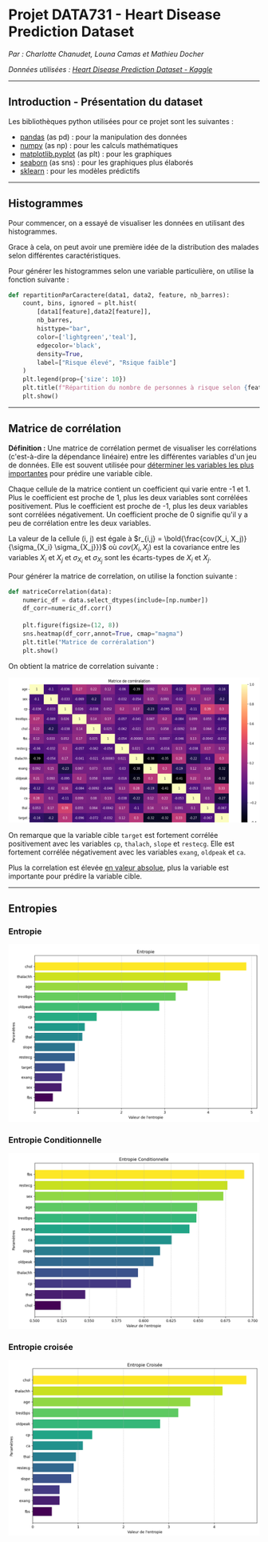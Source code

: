 # **Projet DATA731 - Heart Disease Prediction Dataset**

*Par : Charlotte Chanudet, Louna Camas et Mathieu Docher*

*Données utilisées : [Heart Disease Prediction Dataset - Kaggle](https://www.kaggle.com/datasets/mfarhaannazirkhan/heart-dataset)* 

---

## Introduction - Présentation du dataset



Les bibliothèques python utilisées pour ce projet sont les suivantes : 
- <u>pandas</u> (as pd) : pour la manipulation des données
- <u>numpy</u> (as np) : pour les calculs mathématiques
- <u>matplotlib.pyplot</u> (as plt) : pour les graphiques
- <u>seaborn</u> (as sns) : pour les graphiques plus élaborés
- <u>sklearn</u> : pour les modèles prédictifs 

---

## Histogrammes 

Pour commencer, on a essayé de visualiser les données en utilisant des histogrammes. 

Grace à cela, on peut avoir une première idée de la distribution des malades selon différentes caractéristiques.

Pour générer les histogrammes selon une variable particulière, on utilise la fonction suivante : 

```python
def repartitionParCaractere(data1, data2, feature, nb_barres):
    count, bins, ignored = plt.hist(
        [data1[feature],data2[feature]],
        nb_barres,
        histtype="bar", 
        color=['lightgreen','teal'],
        edgecolor='black', 
        density=True, 
        label=["Risque élevé", "Rsique faible"]
    )
    plt.legend(prop={'size': 10})
    plt.title(f"Répartition du nombre de personnes à risque selon {feature}")
    plt.show()
```



---

## Matrice de corrélation

**Définition :**
Une matrice de corrélation permet de visualiser les corrélations (c'est-à-dire la dépendance linéaire) entre les différentes variables d'un jeu de données. Elle est souvent utilisée pour <u>déterminer les variables les plus importantes</u> pour prédire une variable cible. 

Chaque cellule de la matrice contient un coefficient qui varie entre -1 et 1. Plus le coefficient est proche de 1, plus les deux variables sont corrélées positivement. Plus le coefficient est proche de -1, plus les deux variables sont corrélées négativement. Un coefficient proche de 0 signifie qu'il y a peu de corrélation entre les deux variables.

La valeur de la cellule (i, j) est égale à $r_{i,j} = \bold{\frac{cov(X_i, X_j)}{\sigma_{X_i} \sigma_{X_j}}}$ où $cov(X_i, X_j)$ est la covariance entre les variables $X_i$ et $X_j$ et $\sigma_{X_i}$ et $\sigma_{X_j}$ sont les écarts-types de $X_i$ et $X_j$.

Pour générer la matrice de correlation, on utilise la fonction suivante : 

```python
def matriceCorrelation(data):
    numeric_df = data.select_dtypes(include=[np.number])
    df_corr=numeric_df.corr()
    
    plt.figure(figsize=(12, 8))
    sns.heatmap(df_corr,annot=True, cmap="magma")
    plt.title("Matrice de corréralation")
    plt.show()
```

On obtient la matrice de correlation suivante : 

![Matrice de corrélation](plots/matrice_correlation.png)

On remarque que la variable cible `target` est fortement corrélée positivement avec les variables `cp`, `thalach`, `slope` et `restecg`. Elle est fortement corrélée négativement avec les variables `exang`, `oldpeak` et `ca`.

Plus la correlation est élevée <u>en valeur absolue</u>, plus la variable est importante pour prédire la variable cible.

---


## Entropies

### Entropie

![Entropie](plots/entropie.png)
### Entropie Conditionnelle
![Entropie Conditionnelle](plots/entropie_conditionnelle.png)
### Entropie croisée
![Entropie Croisée](plots/entropie_croisee.png)